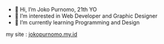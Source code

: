 - 👋 Hi, I’m Joko Purnomo, 21th YO
- 👀 I’m interested in Web Developer and Graphic Designer
- 🌱 I’m currently learning Programming and Design


my site : <a href="https://jokopurnomo.my.id/">jokopurnomo.my.id</a>
<!---
jokopurnomo07/jokopurnomo07 is a ✨ special ✨ repository because its `README.md` (this file) appears on your GitHub profile.
You can click the Preview link to take a look at your changes.
--->
